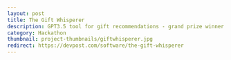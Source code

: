 ```yaml
---
layout: post
title: The Gift Whisperer
description: GPT3.5 tool for gift recommendations - grand prize winner at Wildhacks 2022
category: Hackathon
thumbnail: project-thumbnails/giftwhisperer.jpg
redirect: https://devpost.com/software/the-gift-whisperer
---
```


